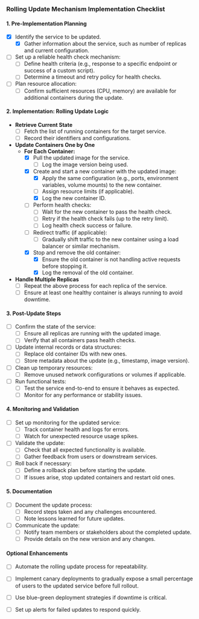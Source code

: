 ### Rolling Update Mechanism Implementation Checklist

#### 1. Pre-Implementation Planning
- [x] Identify the service to be updated.
  - [x] Gather information about the service, such as number of replicas and current configuration.
- [ ] Set up a reliable health check mechanism:
  - [ ] Define health criteria (e.g., response to a specific endpoint or success of a custom script).
  - [ ] Determine a timeout and retry policy for health checks.
- [ ] Plan resource allocation:
  - [ ] Confirm sufficient resources (CPU, memory) are available for additional containers during the update.

#### 2. Implementation: Rolling Update Logic
- **Retrieve Current State**
  - [ ] Fetch the list of running containers for the target service.
  - [ ] Record their identifiers and configurations.

- **Update Containers One by One**
  - **For Each Container:**
    - [x] Pull the updated image for the service.
      - [ ] Log the image version being used.
    - [x] Create and start a new container with the updated image:
      - [x] Apply the same configuration (e.g., ports, environment variables, volume mounts) to the new container.
      - [ ] Assign resource limits (if applicable).
      - [x] Log the new container ID.
    - [ ] Perform health checks:
      - [ ] Wait for the new container to pass the health check.
      - [ ] Retry if the health check fails (up to the retry limit).
      - [ ] Log health check success or failure.
    - [ ] Redirect traffic (if applicable):
      - [ ] Gradually shift traffic to the new container using a load balancer or similar mechanism.
    - [x] Stop and remove the old container:
      - [x] Ensure the old container is not handling active requests before stopping it.
      - [x] Log the removal of the old container.

- **Handle Multiple Replicas**
  - [ ] Repeat the above process for each replica of the service.
  - [ ] Ensure at least one healthy container is always running to avoid downtime.

#### 3. Post-Update Steps
- [ ] Confirm the state of the service:
  - [ ] Ensure all replicas are running with the updated image.
  - [ ] Verify that all containers pass health checks.
- [ ] Update internal records or data structures:
  - [ ] Replace old container IDs with new ones.
  - [ ] Store metadata about the update (e.g., timestamp, image version).
- [ ] Clean up temporary resources:
  - [ ] Remove unused network configurations or volumes if applicable.
- [ ] Run functional tests:
  - [ ] Test the service end-to-end to ensure it behaves as expected.
  - [ ] Monitor for any performance or stability issues.

#### 4. Monitoring and Validation
- [ ] Set up monitoring for the updated service:
  - [ ] Track container health and logs for errors.
  - [ ] Watch for unexpected resource usage spikes.
- [ ] Validate the update:
  - [ ] Check that all expected functionality is available.
  - [ ] Gather feedback from users or downstream services.
- [ ] Roll back if necessary:
  - [ ] Define a rollback plan before starting the update.
  - [ ] If issues arise, stop updated containers and restart old ones.

#### 5. Documentation
- [ ] Document the update process:
  - [ ] Record steps taken and any challenges encountered.
  - [ ] Note lessons learned for future updates.
- [ ] Communicate the update:
  - [ ] Notify team members or stakeholders about the completed update.
  - [ ] Provide details on the new version and any changes.

#### Optional Enhancements
- [ ] Automate the rolling update process for repeatability.
- [ ] Implement canary deployments to gradually expose a small percentage of users to the updated service before full rollout.
- [ ] Use blue-green deployment strategies if downtime is critical.
- [ ] Set up alerts for failed updates to respond quickly.

